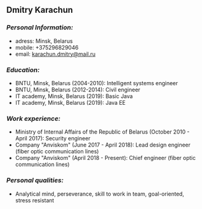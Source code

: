 ## Dmitry Karachun ##


### *Personal Information:* ###

- adress: Minsk, Belarus
- mobile: +375296829046
- email: karachun.dmitry@mail.ru

### *Education:* ### 

- BNTU, Minsk, Belarus (2004-2010): Intelligent systems engineer
- BNTU, Minsk, Belarus (2012-2014): Civil engineer
- IT academy, Minsk, Belarus (2019): Basic Java
- IT academy, Minsk, Belarus (2019): Java EE

### *Work experience:* ###

- Ministry of Internal Affairs of the Republic of Belarus (October 2010 - April 2017): Security engineer
- Company "Anviskom" (June 2017 - April 2018): Lead design engineer (fiber optic communication lines)
- Company "Anviskom" (April 2018 - Present): Chief engineer (fiber optic communication lines)

### *Personal qualities:* ###

- Analytical mind, perseverance, skill to work in team, goal-oriented, stress resistant
